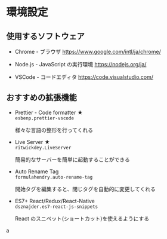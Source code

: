 # 環境設定

## 使用するソフトウェア

- Chrome - ブラウザ
  https://www.google.com/intl/ja/chrome/

- Node.js - JavaScript の実行環境
  https://nodejs.org/ja/

- VSCode - コードエディタ
  https://code.visualstudio.com/

## おすすめの拡張機能

- Prettier - Code formatter ★  
  `esbenp.prettier-vscode`

  様々な言語の整形を行ってくれる

- Live Server ★  
  `ritwickdey.LiveServer`

  簡易的なサーバーを簡単に起動することができる

- Auto Rename Tag  
  `formulahendry.auto-rename-tag`

  開始タグを編集すると、閉じタグを自動的に変更してくれる

- ES7+ React/Redux/React-Native  
  `dsznajder.es7-react-js-snippets`

  React のスニペット(ショートカット)を使えるようにする

a
